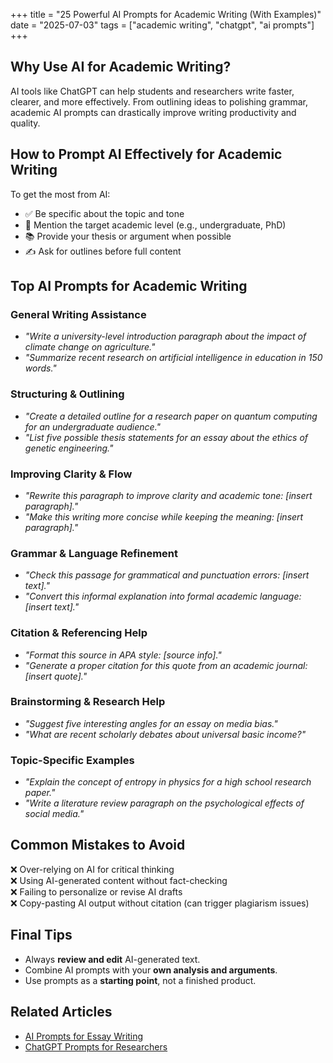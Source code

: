 +++
title = "25 Powerful AI Prompts for Academic Writing (With Examples)"
date = "2025-07-03"
tags = ["academic writing", "chatgpt", "ai prompts"]
+++

## Why Use AI for Academic Writing?

AI tools like ChatGPT can help students and researchers write faster, clearer, and more effectively. From outlining ideas to polishing grammar, academic AI prompts can drastically improve writing productivity and quality.

## How to Prompt AI Effectively for Academic Writing

To get the most from AI:
- ✅ Be specific about the topic and tone
- 🎯 Mention the target academic level (e.g., undergraduate, PhD)
- 📚 Provide your thesis or argument when possible
- ✍️ Ask for outlines before full content

## Top AI Prompts for Academic Writing

### General Writing Assistance
- *"Write a university-level introduction paragraph about the impact of climate change on agriculture."*
- *"Summarize recent research on artificial intelligence in education in 150 words."*

### Structuring & Outlining
- *"Create a detailed outline for a research paper on quantum computing for an undergraduate audience."*
- *"List five possible thesis statements for an essay about the ethics of genetic engineering."*

### Improving Clarity & Flow
- *"Rewrite this paragraph to improve clarity and academic tone: [insert paragraph]."*
- *"Make this writing more concise while keeping the meaning: [insert paragraph]."*

### Grammar & Language Refinement
- *"Check this passage for grammatical and punctuation errors: [insert text]."*
- *"Convert this informal explanation into formal academic language: [insert text]."*

### Citation & Referencing Help
- *"Format this source in APA style: [source info]."*
- *"Generate a proper citation for this quote from an academic journal: [insert quote]."*

### Brainstorming & Research Help
- *"Suggest five interesting angles for an essay on media bias."*
- *"What are recent scholarly debates about universal basic income?"*

### Topic-Specific Examples
- *"Explain the concept of entropy in physics for a high school research paper."*
- *"Write a literature review paragraph on the psychological effects of social media."*

## Common Mistakes to Avoid

❌ Over-relying on AI for critical thinking  
❌ Using AI-generated content without fact-checking  
❌ Failing to personalize or revise AI drafts  
❌ Copy-pasting AI output without citation (can trigger plagiarism issues)

## Final Tips

- Always **review and edit** AI-generated text.
- Combine AI prompts with your **own analysis and arguments**.
- Use prompts as a **starting point**, not a finished product.

## Related Articles

- [AI Prompts for Essay Writing](/posts/ai-prompts-for-essay-writing/)
- [ChatGPT Prompts for Researchers](/posts/chatgpt-prompts-for-researchers/)
